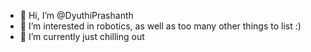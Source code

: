 - 👋 Hi, I’m @DyuthiPrashanth
- 👀 I’m interested in robotics, as well as too many other things to list :)
- 🌱 I’m currently just chilling out



<!---
DyuthiPrashanth/DyuthiPrashanth is a ✨ special ✨ repository because its `README.md` (this file) appears on your GitHub profile.
You can click the Preview link to take a look at your changes.
--->
